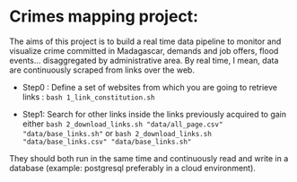 # Crimes mapping project:

The aims of this project is to build a real time data pipeline to monitor and visualize crime committed in Madagascar, demands and job offers, flood events... disaggregated by administrative area. By real time, I mean, data are  continuously scraped from links over the web.


* Step0 : Define a set of websites from which you are going to retrieve links : `bash 1_link_constitution.sh`

* Step1: Search for other links inside the links previously acquired to gain either `bash 2_download_links.sh "data/all_page.csv" "data/base_links.sh"` or `bash 2_download_links.sh "data/base_links.csv" "data/base_links.sh"`

They should both run in the same time and  continuously read and write in a database (example: postgresql preferably in a cloud environment).
